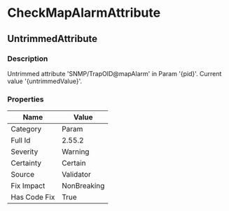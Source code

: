 ﻿---  
uid: Validator_2_55_2  
---

# CheckMapAlarmAttribute

## UntrimmedAttribute

### Description

Untrimmed attribute 'SNMP\/TrapOID@mapAlarm' in Param '{pid}'. Current value '{untrimmedValue}'.

### Properties

| Name         | Value       |
| ------------ | ----------- |
| Category     | Param       |
| Full Id      | 2.55.2      |
| Severity     | Warning     |
| Certainty    | Certain     |
| Source       | Validator   |
| Fix Impact   | NonBreaking |
| Has Code Fix | True        |

